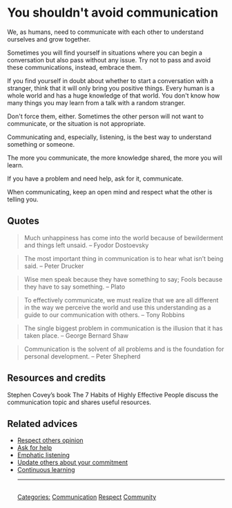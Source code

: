 # You shouldn't avoid communication

We, as humans, need to communicate with each other to understand ourselves and grow together.

Sometimes you will find yourself in situations where you can begin a conversation but also pass without any issue. Try not to pass and avoid these communications, instead, embrace them.

If you find yourself in doubt about whether to start a conversation with a stranger, think that it will only bring you positive things. Every human is a whole world and has a huge knowledge of that world. You don't know how many things you may learn from a talk with a random stranger.

Don't force them, either. Sometimes the other person will not want to communicate, or the situation is not appropriate.

Communicating and, especially, listening, is the best way to understand something or someone.

The more you communicate, the more knowledge shared, the more you will learn.

If you have a problem and need help, ask for it, communicate.

When communicating, keep an open mind and respect what the other is telling you.

## Quotes

> Much unhappiness has come into the world because of bewilderment and things left unsaid. – Fyodor Dostoevsky

> The most important thing in communication is to hear what isn’t being said. – Peter Drucker

> Wise men speak because they have something to say; Fools because they have to say something. – Plato

> To effectively communicate, we must realize that we are all different in the way we perceive the world and use this understanding as a guide to our communication with others. – Tony Robbins

> The single biggest problem in communication is the illusion that it has taken place. – George Bernard Shaw

> Communication is the solvent of all problems and is the foundation for personal development. – Peter Shepherd

## Resources and credits

Stephen Covey’s book The 7 Habits of Highly Effective People discuss the communication topic and shares useful resources.

## Related advices

- [Respect others opinion](../Respect%20others%20opinion/index.md)
- [Ask for help](../Ask%20for%20help/index.md)
- [Emphatic listening](../Empathic%20listening/index.md)
- [Update others about your commitment](../Update%20others%20about%20your%20commitment/index.md)
- [Continuous learning](../Continuous%20learning/index.md)<hr/><br/>[Categories:](../Categories/index.md) [Communication](../Categories/Communication.md) [Respect](../Categories/Respect.md) [Community](../Categories/Community.md)